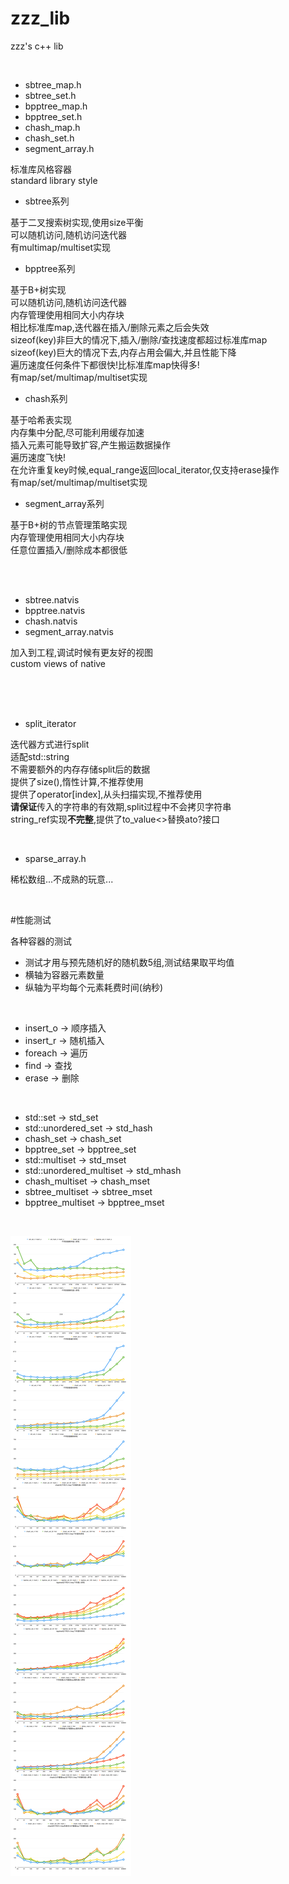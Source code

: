 # zzz_lib
zzz's c++ lib  

<br/>

* sbtree_map.h
* sbtree_set.h
* bpptree_map.h
* bpptree_set.h
* chash_map.h
* chash_set.h
* segment_array.h

标准库风格容器<br/>
standard library style<br/>

* sbtree系列

基于二叉搜索树实现,使用size平衡<br/>
可以随机访问,随机访问迭代器<br/>
有multimap/multiset实现<br/>

* bpptree系列

基于B+树实现<br/>
可以随机访问,随机访问迭代器<br/>
内存管理使用相同大小内存块<br/>
相比标准库map,迭代器在插入/删除元素之后会失效<br/>
sizeof(key)非巨大的情况下,插入/删除/查找速度都超过标准库map<br/>
sizeof(key)巨大的情况下去,内存占用会偏大,并且性能下降<br/>
遍历速度任何条件下都很快!比标准库map快得多!<br/>
有map/set/multimap/multiset实现<br/>

* chash系列

基于哈希表实现<br/>
内存集中分配,尽可能利用缓存加速<br/>
插入元素可能导致扩容,产生搬运数据操作<br/>
遍历速度飞快!<br/>
在允许重复key时候,equal_range返回local_iterator,仅支持erase操作<br/>
有map/set/multimap/multiset实现<br/>

* segment_array系列

基于B+树的节点管理策略实现<br/>
内存管理使用相同大小内存块<br/>
任意位置插入/删除成本都很低<br/>

<br/>
<br/>

* sbtree.natvis
* bpptree.natvis
* chash.natvis
* segment_array.natvis

加入到工程,调试时候有更友好的视图<br/>
custom views of native<br/>

<br/>
<br/>
<br/>

* split_iterator

迭代器方式进行split<br/>
适配std::string<br/>
不需要额外的内存存储split后的数据<br/>
提供了size(),惰性计算,不推荐使用<br/>
提供了operator\[index\],从头扫描实现,不推荐使用<br/>
**请保证**传入的字符串的有效期,split过程中不会拷贝字符串<br/>
string_ref实现**不完整**,提供了to_value<>替换ato?接口<br/>

<br/>

* sparse_array.h

稀松数组...不成熟的玩意...<br/>

<br/>

#性能测试

各种容器的测试

* 测试才用与预先随机好的随机数5组,测试结果取平均值
* 横轴为容器元素数量
* 纵轴为平均每个元素耗费时间(纳秒)

<br/>

* insert_o -> 顺序插入<br/>
* insert_r -> 随机插入<br/>
* foreach -> 遍历<br/>
* find -> 查找<br/>
* erase -> 删除<br/>

<br/>

* std::set                -> std_set     <br/>
* std::unordered_set      -> std_hash    <br/>
* chash_set               -> chash_set   <br/>
* bpptree_set             -> bpptree_set <br/>
* std::multiset           -> std_mset    <br/>
* std::unordered_multiset -> std_mhash   <br/>
* chash_multiset          -> chash_mset  <br/>
* sbtree_multiset         -> sbtree_mset <br/>
* bpptree_multiset        -> bpptree_mset<br/>

<br/>

![profile.png](/profile/profile.png)